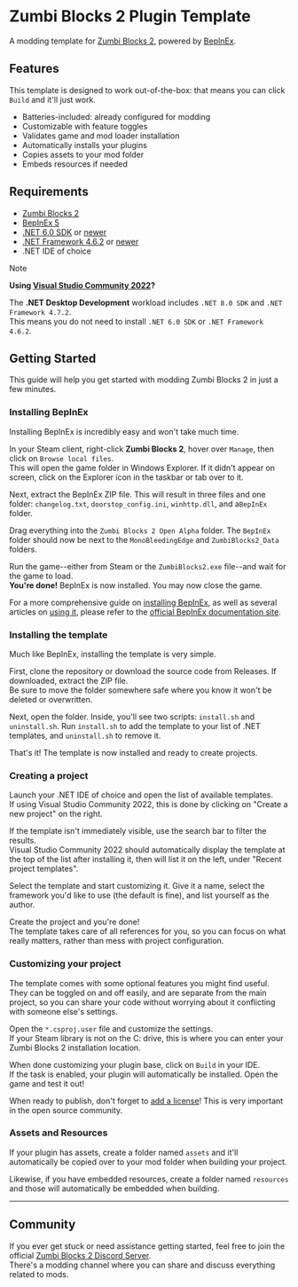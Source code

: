 ﻿# Zumbi Blocks 2 Plugin Template

A modding template for [Zumbi Blocks 2](https://store.steampowered.com/app/1941780/Zumbi_Blocks_2_Open_Alpha/), powered by [BepInEx](https://github.com/BepInEx/BepInEx).

## Features

This template is designed to work out-of-the-box: that means you can click `Build` and it'll just work.

- Batteries-included: already configured for modding
- Customizable with feature toggles
- Validates game and mod loader installation
- Automatically installs your plugins
- Copies assets to your mod folder
- Embeds resources if needed

## Requirements

- [Zumbi Blocks 2](https://store.steampowered.com/app/1941780/Zumbi_Blocks_2_Open_Alpha/)
- [BepInEx 5](https://github.com/BepInEx/BepInEx/releases)
- [.NET 6.0 SDK](https://dotnet.microsoft.com/en-us/download/dotnet/6.0) or [newer](https://dotnet.microsoft.com/en-us/download)
- [.NET Framework 4.6.2](https://dotnet.microsoft.com/en-us/download/dotnet-framework/net462) or [newer](https://dotnet.microsoft.com/en-us/download/dotnet-framework)
- .NET IDE of choice

> [!NOTE]
> **Using [Visual Studio Community 2022](https://visualstudio.microsoft.com/vs/community/)?**
> 
> The **.NET Desktop Development** workload includes `.NET 8.0 SDK` and `.NET Framework 4.7.2`.  
> This means you do not need to install `.NET 6.0 SDK` or `.NET Framework 4.6.2`.

## Getting Started

This guide will help you get started with modding Zumbi Blocks 2 in just a few minutes.

### Installing BepInEx

Installing BepInEx is incredibly easy and won't take much time.

In your Steam client, right-click **Zumbi Blocks 2**, hover over `Manage`, then click on `Browse local files`.  
This will open the game folder in Windows Explorer. If it didn't appear on screen, click on the Explorer icon in the taskbar or tab over to it.

Next, extract the BepInEx ZIP file. This will result in three files and one folder: `changelog.txt`, `doorstop_config.ini`, `winhttp.dll`, and a`BepInEx` folder.

Drag everything into the `Zumbi Blocks 2 Open Alpha` folder. The `BepInEx` folder should now be next to the `MonoBleedingEdge` and `ZumbiBlocks2_Data` folders.

Run the game--either from Steam or the `ZumbiBlocks2.exe` file--and wait for the game to load.  
**You're done!** BepInEx is now installed. You may now close the game.

For a more comprehensive guide on [installing BepInEx](https://docs.bepinex.dev/articles/user_guide/installation/index.html), as well as several articles on [using it](https://docs.bepinex.dev/articles/user_guide/configuration.html), please refer to the [official BepInEx documentation site](https://docs.bepinex.dev/).

### Installing the template

Much like BepInEx, installing the template is very simple.

First, clone the repository or download the source code from Releases. If downloaded, extract the ZIP file.  
Be sure to move the folder somewhere safe where you know it won't be deleted or overwritten.

Next, open the folder. Inside, you'll see two scripts: `install.sh` and `uninstall.sh`. Run `install.sh` to add the template to your list of .NET templates, and `uninstall.sh` to remove it.

That's it! The template is now installed and ready to create projects.

### Creating a project

Launch your .NET IDE of choice and open the list of available templates.  
If using Visual Studio Community 2022, this is done by clicking on "Create a new project" on the right.

If the template isn't immediately visible, use the search bar to filter the results.  
Visual Studio Community 2022 should automatically display the template at the top of the list after installing it, then will list it on the left, under "Recent project templates".

Select the template and start customizing it. Give it a name, select the framework you'd like to use (the default is fine), and list yourself as the author.

Create the project and you're done!  
The template takes care of all references for you, so you can focus on what really matters, rather than mess with project configuration.

### Customizing your project

The template comes with some optional features you might find useful. They can be toggled on and off easily, and are separate from the main project, so you can share your code without worrying about it conflicting with someone else's settings.

Open the `*.csproj.user` file and customize the settings.  
If your Steam library is not on the C: drive, this is where you can enter your Zumbi Blocks 2 installation location.

When done customizing your plugin base, click on `Build` in your IDE.  
If the task is enabled, your plugin will automatically be installed. Open the game and test it out!

When ready to publish, don't forget to [add a license](https://choosealicense.com/)! This is very important in the open source community.

### Assets and Resources

If your plugin has assets, create a folder named `assets` and it'll automatically be copied over to your mod folder when building your project.

Likewise, if you have embedded resources, create a folder named `resources` and those will automatically be embedded when building.

---

## Community

If you ever get stuck or need assistance getting started, feel free to join the official [Zumbi Blocks 2 Discord Server](https://discord.gg/eCWaHR9).  
There's a modding channel where you can share and discuss everything related to mods.
